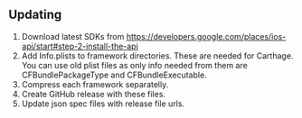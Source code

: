 ## Updating

1. Download latest SDKs from https://developers.google.com/places/ios-api/start#step-2-install-the-api
2. Add Info.plists to framework directories. These are needed for Carthage. You can use old plist files as only info needed from them are CFBundlePackageType and CFBundleExecutable.
3. Compress each framework separatelly.
4. Create GitHub release with these files.
5. Update json spec files with release file urls.
